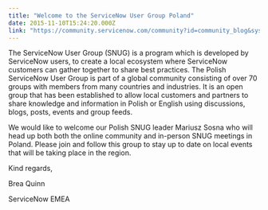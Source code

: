 ```yaml
---
title: "Welcome to the ServiceNow User Group Poland"
date: 2015-11-10T15:24:20.000Z
link: "https://community.servicenow.com/community?id=community_blog&sys_id=9f9dae69dbd0dbc01dcaf3231f96192d"
---
```

<p>The ServiceNow User Group (SNUG) is a program which is developed by ServiceNow users, to create a local ecosystem where ServiceNow customers can gather together to share best practices. The Polish ServiceNow User Group is part of a global community consisting of over 70 groups with members from many countries and industries. It is an open group that has been established to allow local customers and partners to share knowledge and information in Polish or English using discussions, blogs, posts, events and group feeds.   </p><p></p><p>We would like to welcome our Polish SNUG leader Mariusz Sosna who will head up both both the online community and in-person SNUG meetings in Poland. Please join and follow this group to stay up to date on local events that will be taking place in the region.</p><p></p><p>Kind regards,</p><p>Brea Quinn</p><p>ServiceNow EMEA</p>